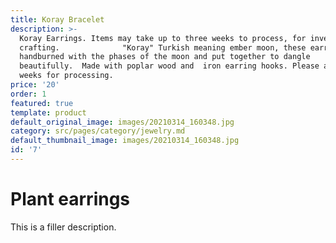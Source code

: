 ```yaml
---
title: Koray Bracelet
description: >-
  Koray Earrings. Items may take up to three weeks to process, for inventory and
  crafting.              "Koray" Turkish meaning ember moon, these earrings are
  handburned with the phases of the moon and put together to dangle
  beautifully.  Made with poplar wood and  iron earring hooks. Please allow 3-4
  weeks for processing. 
price: '20'
order: 1
featured: true
template: product
default_original_image: images/20210314_160348.jpg
category: src/pages/category/jewelry.md
default_thumbnail_image: images/20210314_160348.jpg
id: '7'
---
```

# Plant earrings

This is a filler description.
